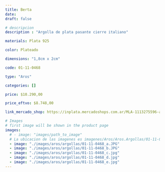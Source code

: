 ```yaml
---
title: Berta
date: 
draft: false

# descripcion
description : "Argolla de plata pasante cierre italiano"

materials: Plata 925

color: Plateado

dimensions: "1,8cm x 2cm"

code: 01-11-0468

type: "Aros"

categories: []

price: $10.290,00

price_eftvo: $8.748,00

link_mercado_shop: https://inplata.mercadoshops.com.ar/MLA-1113275596-aros-argolla-plata-925-inflada-berta-regalo-mujer-_JM

# Images
# first image will be shown in the product page
images:
  # - image: "images/path_to_image"
  # La ubicacion de las imagenes es imagenes/Aros/Aros.Argollas/01-11-0468-berta
  - image: "./images/aros/argollas/01-11-0468_a.JPG"
  - image: "./images/aros/argollas/01-11-0468_b.JPG"
  - image: "./images/aros/argollas/01-11-0468_c.jpg"
  - image: "./images/aros/argollas/01-11-0468_d.jpg"
  - image: "./images/aros/argollas/01-11-0468_e.jpg"
---
```

